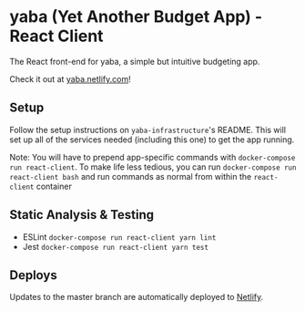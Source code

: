 # yaba (Yet Another Budget App) - React Client

The React front-end for yaba, a simple but intuitive budgeting app.

Check it out at [yaba.netlify.com](https://yaba.netlify.com)!

## Setup

Follow the setup instructions on `yaba-infrastructure`'s README. This will set up all of the services needed (including this one) to get the app running.

Note: You will have to prepend app-specific commands with `docker-compose run react-client`. To make life less tedious, you can run `docker-compose run react-client bash` and run commands as normal from within the `react-client` container

## Static Analysis & Testing

- ESLint `docker-compose run react-client yarn lint`
- Jest `docker-compose run react-client yarn test`

## Deploys

Updates to the master branch are automatically deployed to [Netlify](https://www.netlify.com/).
